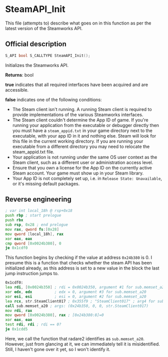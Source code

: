 # SteamAPI_Init

This file (attempts to) describe what goes on in this function as per the latest
version of the Steamworks API.

## Official description
```cpp
S_API bool S_CALLTYPE SteamAPI_Init();
```

Initializes the Steamworks API.

**Returns**: bool

**true** indicates that all required interfaces have been acquired and are
accessible.

**false** indicates one of the following conditions:
- The Steam client isn't running. A running Steam client is required to
provide implementations of the various Steamworks interfaces.
- The Steam client couldn't determine the App ID of game. If you're running your
application from the executable or debugger directly then you must have a
`steam_appid.txt` in your game directory next to the executable, with your app
ID in it and nothing else. Steam will look for this file in the current working
directory. If you are running your executable from a different directory you may
need to relocate the steam_appid.txt file.
- Your application is not running under the same OS user context as the Steam
client, such as a different user or administration access level.
- Ensure that you own a license for the App ID on the currently active Steam
account. Your game must show up in your Steam library.
- Your App ID is not completely set up, i.e. in `Release State: Unavailable`, or
it's missing default packages.

## Reverse engineering
```asm
; var int local_18h @ rsp+0x18
push rbp ; start prelogue
push rbx
sub rsp, 0x28 ; end prelogue
mov rax, qword fs:[0x28]
mov qword [local_18h], rax
xor eax, eax
cmp qword [0x0024b380], 0
je 0x1cdf0
```
This function begins by checking if the value at address `0x24b380` is 0. I
presume this is a function that checks whether the steam API has been
initialized already, as this address is set to a new value in the block the last
jump instruction jumps to.

```asm
0x1cdf0:
lea rdi, [0x0024b350] ; rdi = 0x0024b350, argument #1 for sub.memset_a20
xor edx, edx          ; edx = 0, argument #3 for sub.memset_a20
xor esi, esi          ; esi = 0, argument #2 for sub.memset_a20
lea rcx, str.SteamClient017 ; 0x355f9 ; "SteamClient017" ; arg4 for sub.memset_a20
call sub.memset_a20 ; args: (0x24b350, 0, 0, str.SteamClient017)
mov rdi, rax
mov qword [0x0024b380], rax ; [0x24b380:8]=0
xor eax, eax
test rdi, rdi ; rdi == 0?
je 0x1cdd5
```

Here, we call the function that radare2 identifies as `sub.memset_a20`. However,
just from glancing at it, we can immediately tell it is misidentified. Still, I
haven't gone over it yet, so I won't identify it.
